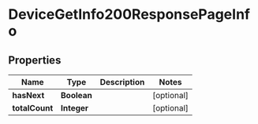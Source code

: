 

# DeviceGetInfo200ResponsePageInfo


## Properties

| Name | Type | Description | Notes |
|------------ | ------------- | ------------- | -------------|
|**hasNext** | **Boolean** |  |  [optional] |
|**totalCount** | **Integer** |  |  [optional] |



